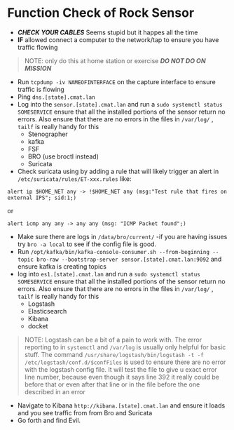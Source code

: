 # Function Check of Rock Sensor
- ***CHECK YOUR CABLES*** Seems stupid but it happes all the time
- **IF** allowed connect a computer to the network/tap to ensure you have traffic flowing
> NOTE: only do this at home station or exercise ***DO NOT DO ON MISSION***
- Run `tcpdump -iv NAMEOFINTERFACE` on the capture interface to ensure traffic is flowing
- Ping `dns.[state].cmat.lan`
- Log into the `sensor.[state].cmat.lan` and run a `sudo systemctl status SOMESERVICE` ensure that all the installed portions of the sensor return no errors. Also ensure that there are no errors in the files in  `/var/log/` ,  `tailf` is really handy for this
  - Stenographer
  - kafka
  - FSF
  - BRO (use broctl instead)
  - Suricata
- Check suricata using by adding a rule that will likely trigger an alert in `/etc/suricata/rules/ET-xxx.rules`  like:
```
alert ip $HOME_NET any -> !$HOME_NET any (msg:"Test rule that fires on external IPS"; sid:1;)
```
or
```
alert icmp any any -> any any (msg: "ICMP Packet found";)
```

- Make sure there are logs in `/data/bro/current/`
  -if you are having issues try `bro -a local` to see if the config file is good.
- Run `/opt/kafka/bin/kafka-console-consumer.sh --from-beginning --topic bro-raw --bootstrap-server sensor.[state].cmat.lan:9092` and ensure kafka is creating topics
- log into `es1.[state].cmat.lan` and run a `sudo systemctl status SOMESERVICE` ensure that all the installed portions of the sensor return no errors. Also ensure that there are no errors in the files in  `/var/log/` ,  `tailf` is really handy for this
  - Logstash
  - Elasticsearch
  - Kibana
  - docket
> NOTE: Logstash can be a bit of a pain to work with. The error reporting to in `systemctl` and `/var/log` is usually only helpful for basic stuff. The command `/usr/share/logstash/bin/logstash -t -f /etc/logstash/conf.d/$confFiles` is used to ensure there are no error with the logstash config file. It will test the file to give u exact error line number, because even though it says line 392 it really could be before that or even after that line or in the file before the one described in an error
-  Navigate to Kibana `http://kibana.[state].cmat.lan` and ensure it loads and you see traffic from from Bro and Suricata
- Go forth and find Evil.

